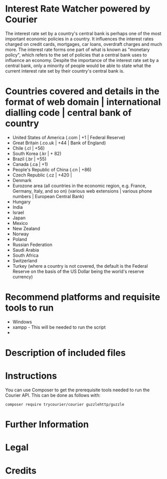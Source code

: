 # Interest Rate Watcher powered by Courier
The interest rate set by a country's central bank is perhaps one of the most important economic policies in a country. It influences the interest rates charged on credit cards, mortgages, car loans, overdraft charges and much more. The interest rate forms one part of what is known as "monetary policy", which refers to the set of policies that a central bank uses to influence an economy. Despite the importance of the interest rate set by a central bank, only a minority of people would be able to state what the current interest rate set by their country's central bank is. 

# Countries covered and details in the format of web domain | international dialling code | central bank of country
* United States of America (.com | +1 | Federal Reserve)
* Great Britain (.co.uk | +44 | Bank of England)
* Chile (.cl | +56)
* South Korea (.kr | + 82)
* Brazil (.br | +55)
* Canada (.ca | +1)
* People's Republic of China (.cn | +86)
* Czech Republic (.cz | +420 | 
* Denmark
* Eurozone area (all countries in the economic region, e.g. France, Germany, Italy, and so on) (various web extensions | various phone numbers | European Central Bank)
* Hungary
* India
* Israel
* Japan
* Mexico
* New Zealand
* Norway
* Poland
* Russian Federation
* Saudi Arabia
* South Africa
* Switzerland
* Turkey
(where a country is not covered, the default is the Federal Reserve on the basis of the US Dollar being the world's reserve currency)

# Recommend platforms and requisite tools to run
* Windows
* xampp - This will be needed to run the script
* 

# Description of included files


# Instructions
You can use Composer to get the prerequisite tools needed to run the Courier API. This can be done as follows with:

`composer require trycourier/courier guzzlehttp/guzzle `


# Further Information

# Legal


# Credits
